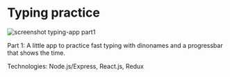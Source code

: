 # Typing practice

![screenshot typing-app part1](public/typingApp.png)

Part 1: A little app to practice fast typing with dinonames and a progressbar that shows the time.

Technologies: Node.js/Express, React.js, Redux 
